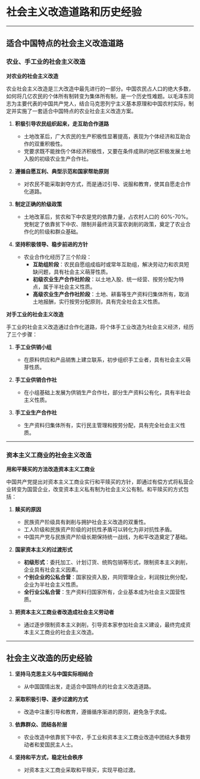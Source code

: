 #  社会主义改造道路和历史经验

---

## 适合中国特点的社会主义改造道路

### 农业、手工业的社会主义改造

**对农业的社会主义改造**

农业社会主义改造是三大改造中最先进行的一部分。中国农民占人口的绝大多数，如何将几亿农民的个体所有制转变为集体所有制，是一个历史性难题。以毛泽东同志为主要代表的中国共产党人，结合马克思列宁主义基本原理和中国农村实际，制定并实施了一套适合中国特点的农业社会主义改造方案。

1. **积极引导农民组织起来，走互助合作道路**
      - 土地改革后，广大农民的生产积极性显著提高，表现为个体经济和互助合作的双重积极性。
      - 党要求既不能挫伤个体经济积极性，又要在条件成熟的地区积极发展土地入股的初级农业生产合作社。

2. **遵循自愿互利、典型示范和国家帮助原则**
      - 对农民不能采取剥夺方式，而是通过引导、说服和教育，使其自愿走合作化道路。

3. **制定正确的阶级政策**
      - 土地改革后，贫农和下中农是党的依靠力量，占农村人口的 60%-70%。党制定了依靠贫下中农、限制并最终消灭富农剥削的政策，奠定了农业合作化的阶级和群众基础。

4. **坚持积极领导、稳步前进的方针**
      - 农业合作化经历了三个阶段：
        - **互助组阶段**：农民自愿组成临时或常年互助组，解决劳动力和农具短缺问题，具有社会主义萌芽性质。
        - **初级农业生产合作社阶段**：以土地入股、统一经营、按劳分配为特点，属于半社会主义性质。
        - **高级农业生产合作社阶段**：土地、耕畜等生产资料归集体所有，取消土地报酬，实行按劳分配原则，具有完全社会主义性质。

**对手工业的社会主义改造**

手工业的社会主义改造通过合作化道路，将个体手工业改造为社会主义经济，经历了三个步骤：

1. **手工业供销小组**
      - 在原料供应和产品销售上建立联系，初步组织手工业者，具有社会主义萌芽性质。

2. **手工业供销合作社**
      - 在小组基础上发展为供销生产合作社，部分生产资料公有化，具有半社会主义性质。

3. **手工业生产合作社**
      - 生产资料归集体所有，实行民主管理和按劳分配，具有完全社会主义性质。

---

### 资本主义工商业的社会主义改造

**用和平赎买的方法改造资本主义工商业**

中国共产党提出对资本主义工商业实行和平赎买的方针，即通过有偿方式将私营企业转变为国营企业，改变资本主义私有制为社会主义公有制。和平赎买的方式包括：

1. **赎买的原因**
      - 民族资产阶级具有剥削与拥护社会主义改造的双重性。
      - 工人阶级和民族资产阶级的对抗性矛盾可以转化为非对抗性矛盾。
      - 中国共产党与民族资产阶级长期保持统一战线，为和平改造奠定了基础。

2. **国家资本主义的过渡形式**
      - **初级形式**：委托加工、计划订货、统购包销等形式，限制资本主义剥削，企业具有社会主义因素。
      - **个别企业的公私合营**：国家投资入股，共同管理企业，利润按比例分配，企业为半社会主义性质。
      - **全行业公私合营**：生产资料归国家所有，企业基本成为社会主义国营性质。

3. **把资本主义工商业者改造成社会主义劳动者**
      - 通过逐步限制资本主义剥削，引导资本家参加社会主义建设，最终完成资本主义工商业的社会主义改造。

---

## 社会主义改造的历史经验

1. **坚持马克思主义与中国实际相结合**
      - 从中国国情出发，走适合中国特点的社会主义改造道路。

2. **采取积极引导、逐步过渡的方式**
      - 改造中注重引导和教育，遵循循序渐进的原则，避免急于求成。

3. **依靠群众、团结各阶层**
      - 农业改造中依靠贫下中农，手工业和资本主义工商业改造中团结大多数劳动者和爱国民主人士。

4. **坚持和平方式，稳定社会秩序**
      - 对资本主义工商业采取和平赎买，实现平稳过渡。



